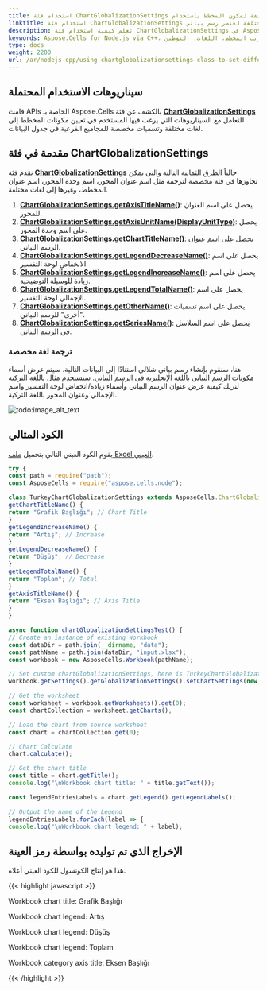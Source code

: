 ```yaml
---  
title: استخدام فئة ChartGlobalizationSettings لضبط لغة مختلفة لمكون المخطط باستخدام Node.js عبر C++  
linktitle: استخدام فئة ChartGlobalizationSettings لتعيين لغة مختلفة لعنصر رسم بياني  
description: تعلم كيفية استخدام فئة ChartGlobalizationSettings في Aspose.Cells for Node.js via C++ لضبط لغات مختلفة لمكونات المخطط. سيساعدك دليلنا على فهم كيفية تخصيص عناصر المخطط، التسميات، والأساطير لعرضها بلغات مختلفة.  
keywords: Aspose.Cells for Node.js via C++، المخططات، تعريب المخطط، اللغات، التوطين، ChartGlobalizationSettings، العناصر، التسميات، الأساطير.  
type: docs  
weight: 2200  
url: /ar/nodejs-cpp/using-chartglobalizationsettings-class-to-set-different-language-for-chart-component/  
---  
```


## **سيناريوهات الاستخدام المحتملة**  

قامت APIs الخاصة بـ Aspose.Cells بالكشف عن فئة [**ChartGlobalizationSettings**](https://reference.aspose.com/cells/nodejs-cpp/chartglobalizationsettings/) للتعامل مع السيناريوهات التي يرغب فيها المستخدم في تعيين مكونات المخطط إلى لغات مختلفة وتسميات مخصصة للمجاميع الفرعية في جدول البيانات.  

## **مقدمة في فئة ChartGlobalizationSettings**  

تقدم فئة [**ChartGlobalizationSettings**](https://reference.aspose.com/cells/nodejs-cpp/chartglobalizationsettings/) حالياً الطرق الثمانية التالية والتي يمكن تجاوزها في فئة مخصصة لترجمة مثل اسم عنوان المحور، اسم وحدة المحور، اسم عنوان المخطط، وغيرها إلى لغات مختلفة.  
1. [**ChartGlobalizationSettings.getAxisTitleName()**](https://reference.aspose.com/cells/nodejs-cpp/chartglobalizationsettings/#getAxisTitleName--): يحصل على اسم العنوان للمحور.  
1. [**ChartGlobalizationSettings.getAxisUnitName(DisplayUnitType)**](https://reference.aspose.com/cells/nodejs-cpp/chartglobalizationsettings/#getAxisUnitName-displayunittype-): يحصل على اسم وحدة المحور.  
1. [**ChartGlobalizationSettings.getChartTitleName()**](https://reference.aspose.com/cells/nodejs-cpp/chartglobalizationsettings/#getChartTitleName--): يحصل على اسم عنوان الرسم البياني.  
1. [**ChartGlobalizationSettings.getLegendDecreaseName()**](https://reference.aspose.com/cells/nodejs-cpp/chartglobalizationsettings/#getLegendDecreaseName--): يحصل على اسم الانخفاض لوحة التفسير.  
1. [**ChartGlobalizationSettings.getLegendIncreaseName()**](https://reference.aspose.com/cells/nodejs-cpp/chartglobalizationsettings/#getLegendIncreaseName--): يحصل على اسم زيادة للوسيلة التوضيحية.  
1. [**ChartGlobalizationSettings.getLegendTotalName()**](https://reference.aspose.com/cells/nodejs-cpp/chartglobalizationsettings/#getLegendTotalName--): يحصل على اسم الإجمالي لوحة التفسير.  
1. [**ChartGlobalizationSettings.getOtherName()**](https://reference.aspose.com/cells/nodejs-cpp/chartglobalizationsettings/#getOtherName--): يحصل على اسم تسميات "أخرى" للرسم البياني.  
1. [**ChartGlobalizationSettings.getSeriesName()**](https://reference.aspose.com/cells/nodejs-cpp/chartglobalizationsettings/#getSeriesName--): يحصل على اسم السلاسل في الرسم البياني.  

### **ترجمة لغة مخصصة**  
هنا، سنقوم بإنشاء رسم بياني شلالي استنادًا إلى البيانات التالية. سيتم عرض أسماء مكونات الرسم البياني باللغة الإنجليزية في الرسم البياني. سنستخدم مثال باللغة التركية لنريك كيفية عرض عنوان الرسم البياني وأسماء زيادة/انخفاض لوحة التفسير واسم الإجمالي وعنوان المحور باللغة التركية.  

![todo:image_alt_text](sample.png)  

## **الكود المثالي**  
يقوم الكود العيني التالي بتحميل [ملف Excel العيني](waterfall.xlsx).  

```javascript
try {
const path = require("path");
const AsposeCells = require("aspose.cells.node");

class TurkeyChartGlobalizationSettings extends AsposeCells.ChartGlobalizationSettings {
getChartTitleName() {
return "Grafik Başlığı"; // Chart Title
}
getLegendIncreaseName() {
return "Artış"; // Increase
}
getLegendDecreaseName() {
return "Düşüş"; // Decrease
}
getLegendTotalName() {
return "Toplam"; // Total
}
getAxisTitleName() {
return "Eksen Başlığı"; // Axis Title
}
}

async function chartGlobalizationSettingsTest() {
// Create an instance of existing Workbook
const dataDir = path.join(__dirname, "data");
const pathName = path.join(dataDir, "input.xlsx");
const workbook = new AsposeCells.Workbook(pathName);

// Set custom chartGlobalizationSettings, here is TurkeyChartGlobalizationSettings
workbook.getSettings().getGlobalizationSettings().setChartSettings(new TurkeyChartGlobalizationSettings());

// Get the worksheet 
const worksheet = workbook.getWorksheets().get(0);
const chartCollection = worksheet.getCharts();

// Load the chart from source worksheet
const chart = chartCollection.get(0);

// Chart Calculate
chart.calculate();

// Get the chart title
const title = chart.getTitle();
console.log("\nWorkbook chart title: " + title.getText());

const legendEntriesLabels = chart.getLegend().getLegendLabels();

// Output the name of the Legend 
legendEntriesLabels.forEach(label => {
console.log("\nWorkbook chart legend: " + label);
```  

## الإخراج الذي تم توليده بواسطة رمز العينة  

هذا هو إنتاج الكونسول للكود العيني أعلاه.  

{{< highlight javascript >}}  

Workbook chart title: Grafik Başlığı  

Workbook chart legend: Artış  

Workbook chart legend: Düşüş  

Workbook chart legend: Toplam  

Workbook category axis title: Eksen Başlığı  

{{< /highlight >}}  

